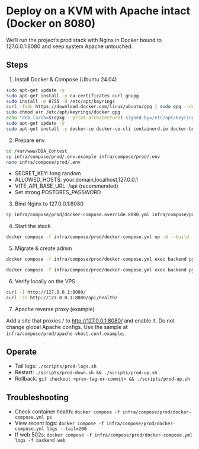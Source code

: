 # Deploy on a KVM with Apache intact (Docker on 8080)

We’ll run the project’s prod stack with Nginx in Docker bound to 127.0.0.1:8080 and keep system Apache untouched.

## Steps

1) Install Docker & Compose (Ubuntu 24.04)

```bash
sudo apt-get update -y
sudo apt-get install -y ca-certificates curl gnupg
sudo install -m 0755 -d /etc/apt/keyrings
curl -fsSL https://download.docker.com/linux/ubuntu/gpg | sudo gpg --dearmor -o /etc/apt/keyrings/docker.gpg
sudo chmod a+r /etc/apt/keyrings/docker.gpg
echo "deb [arch=$(dpkg --print-architecture) signed-by=/etc/apt/keyrings/docker.gpg] https://download.docker.com/linux/ubuntu $(. /etc/os-release && echo $VERSION_CODENAME) stable" | sudo tee /etc/apt/sources.list.d/docker.list > /dev/null
sudo apt-get update -y
sudo apt-get install -y docker-ce docker-ce-cli containerd.io docker-buildx-plugin docker-compose-plugin
```

2) Prepare env

```bash
cd /var/www/DDA_Contest
cp infra/compose/prod/.env.example infra/compose/prod/.env
nano infra/compose/prod/.env
```

- SECRET_KEY: long random
- ALLOWED_HOSTS: your.domain,localhost,127.0.0.1
- VITE_API_BASE_URL: /api (recommended)
- Set strong POSTGRES_PASSWORD

3) Bind Nginx to 127.0.0.1:8080

```bash
cp infra/compose/prod/docker-compose.override.8080.yml infra/compose/prod/docker-compose.override.yml
```

4) Start the stack

```bash
docker compose -f infra/compose/prod/docker-compose.yml up -d --build
```

5) Migrate & create admin

```bash
docker compose -f infra/compose/prod/docker-compose.yml exec backend python src/student_auth/manage.py migrate --noinput

docker compose -f infra/compose/prod/docker-compose.yml exec backend python src/student_auth/manage.py createsuperuser
```

6) Verify locally on the VPS

```bash
curl -I http://127.0.0.1:8080/
curl -sS http://127.0.0.1:8080/api/healthz
```

7) Apache reverse proxy (example)

Add a site that proxies / to http://127.0.0.1:8080/ and enable it. Do not change global Apache configs. Use the sample at `infra/compose/prod/apache-vhost.conf.example`.

## Operate

- Tail logs: `./scripts/prod-logs.sh`
- Restart: `./scripts/prod-down.sh && ./scripts/prod-up.sh`
- Rollback: `git checkout <prev-tag-or-commit> && ./scripts/prod-up.sh`

## Troubleshooting

- Check container health: `docker compose -f infra/compose/prod/docker-compose.yml ps`
- View recent logs: `docker compose -f infra/compose/prod/docker-compose.yml logs --tail=200`
- If web 502s: `docker compose -f infra/compose/prod/docker-compose.yml logs -f backend web`
